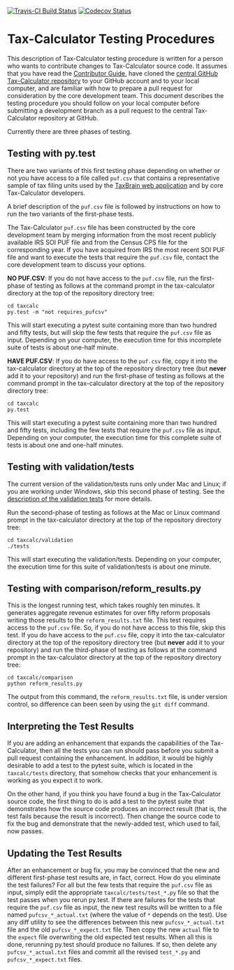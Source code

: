 [![Travis-CI Build Status](https://travis-ci.org/open-source-economics/Tax-Calculator.svg?branch=master)](https://travis-ci.org/open-source-economics/Tax-Calculator)
[![Codecov Status](https://codecov.io/github/open-source-economics/Tax-Calculator/coverage.svg?precision=2)](https://codecov.io/github/open-source-economics/Tax-Calculator)

Tax-Calculator Testing Procedures
=================================

This description of Tax-Calculator testing procedure is written for a
person who wants to contribute changes to Tax-Calculator source code.
It assumes that you have read the [Contributor
Guide](http://taxcalc.readthedocs.org/en/latest/contributor_guide.html),
have cloned the [central GitHub Tax-Calculator
repository](https://github.com/open-source-economics/Tax-Calculator)
to your GitHub account and to your local computer, and are familiar
with how to prepare a pull request for consideration by the core
development team.  This document describes the testing procedure you
should follow on your local computer before submitting a development
branch as a pull request to the central Tax-Calculator repository at
GitHub.

Currently there are three phases of testing.

Testing with py.test
--------------------

There are two variants of this first testing phase depending on
whether or not you have access to a file called `puf.csv` that
contains a representative sample of tax filing units used by the
[TaxBrain web application](http://www.ospc.org/taxbrain) and by core
Tax-Calculator developers.

A brief description of the `puf.csv` file is followed by
instructions on how to run the two variants of the first-phase tests.

The Tax-Calculator `puf.csv` file has been constructed by the core
development team by merging information from the most recent publicly
available IRS SOI PUF file and from the Census CPS file for the
corresponding year.  If you have acquired from IRS the most recent SOI
PUF file and want to execute the tests that require the `puf.csv`
file, contact the core development team to discuss your options.

**NO PUF.CSV**: If you do not have access to the `puf.csv` file,
run the first-phase of testing as follows at the command prompt in the
tax-calculator directory at the top of the repository directory tree:

```
cd taxcalc
py.test -m "not requires_pufcsv"
```

This will start executing a pytest suite containing more than two
hundred and fifty tests, but will skip the few tests that require the
`puf.csv` file as input.  Depending on your computer, the
execution time for this incomplete suite of tests is about one-half
minute.

**HAVE PUF.CSV**: If you do have access to the `puf.csv` file,
copy it into the tax-calculator directory at the top of the repository
directory tree (but **never** add it to your repository) and run the
first-phase of testing as follows at the command prompt in the
tax-calculator directory at the top of the repository directory tree:

```
cd taxcalc
py.test
```

This will start executing a pytest suite containing more than two
hundred and fifty tests, including the few tests that require the `puf.csv`
file as input.  Depending on your computer, the execution time for
this complete suite of tests is about one and one-half minutes.

Testing with validation/tests
-----------------------------

The current version of the validation/tests runs only under Mac and Linux;
if you are working under Windows, skip this second phase of testing.  See
the [description of the validation tests](taxcalc/validation/README.md)
for more details.

Run the second-phase of testing as follows at the Mac or Linux command
prompt in the tax-calculator directory at the top of the repository
directory tree:

```
cd taxcalc/validation
./tests
```

This will start executing the validation/tests.  Depending
on your computer, the execution time for this suite of
validation/tests is about one minute.

Testing with comparison/reform_results.py
-----------------------------------------

This is the longest running test, which takes roughly ten minutes.  It
generates aggregate revenue estimates for over fifty reform proposals
writing those results to the `reform_results.txt` file.  This test
requires access to the `puf.csv` file.  So, if you do not have access
to this file, skip this test.  If you do have access to the `puf.csv`
file, copy it into the tax-calculator directory at the top of the
repository directory tree (but **never** add it to your repository)
and run the third-phase of testing as follows at the command prompt in
the tax-calculator directory at the top of the repository directory
tree:

```
cd taxcalc/comparison
python reform_results.py
```

The output from this command, the `reform_results.txt` file, is under
version control, so difference can been seen by using the `git diff`
command.

Interpreting the Test Results
-----------------------------

If you are adding an enhancement that expands the capabilities of the
Tax-Calculator, then all the tests you can run should pass before you
submit a pull request containing the enhancement.  In addition, it
would be highly desirable to add a test to the pytest suite, which is
located in the ```taxcalc/tests``` directory, that somehow checks that
your enhancement is working as you expect it to work.

On the other hand, if you think you have found a bug in the
Tax-Calculator source code, the first thing to do is add a test to the
pytest suite that demonstrates how the source code produces an
incorrect result (that is, the test fails because the result is
incorrect).  Then change the source code to fix the bug and
demonstrate that the newly-added test, which used to fail, now passes.

Updating the Test Results
-------------------------

After an enhancement or bug fix, you may be convinced that the new and
different first-phase test results are, in fact, correct.  How do you
eliminate the test failures?  For all but the few tests that require
the `puf.csv` file as input, simply edit the appropriate
`taxcalc/tests/test_*.py` file so that the test passes when you
rerun py.test.  If there are failures for the tests that require
the `puf.csv` file as input, the new test results will be written
to a file named `pufcsv_*_actual.txt` (where the value of `*`
depends on the test).  Use any diff utility to see the differences
between this new `pufcsv_*_actual.txt` file and the old
`pufcsv_*_expect.txt` file.  Then copy the new `actual` file
to the `expect` file overwriting the old expected test results.  When
all this is done, rerunning py.test should produce no failures.
If so, then delete any `pufcsv_*_actual.txt` files and commit all
the revised `test_*.py` and `pufcsv_*_expect.txt` files.
